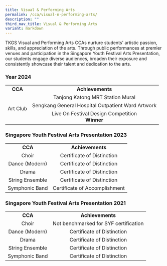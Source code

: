 ```yaml
---
title: Visual & Performing Arts
permalink: /cca/visual-n-performing-arts/
description: ""
third_nav_title: Visual & Performing Arts
variant: markdown
---
```

<p>TKGS Visual and Performing Arts CCAs nurture students' artistic passion, skills, and appreciation of the arts. Through public performances at premier venues and participation in the Singapore Youth Festival Arts Presentation, our students engage diverse audiences, broaden their exposure and consistently showcase their talent and dedication to the arts.</p>
<h3>Year 2024</h3>
<table>
<tbody>
<tr>
<td style="text-align: center;"><strong>CCA</strong></td>
<td style="text-align: center;"><strong>Achievements</strong></td>
</tr>
<tr>
<td style="vertical-align: middle; text-align: center;" rowspan="3">Art Club</td>
<td style="vertical-align: middle; text-align: center;">Tanjong Katong MRT Station Mural</td>
	</tr>
	<tr>
<td style="vertical-align: middle; text-align: center;">Sengkang General Hospital Outpatient Ward Artwork</td>
	</tr>
	<tr>
<td style="vertical-align: middle; text-align: center;">Live On Festival Design Competition<br> <b>Winner</b></td>
</tr>
</tbody>
</table>
<h3>Singapore Youth Festival Arts Presentation 2023</h3>
<table>
<tbody>
<tr>
<td style="text-align: center;"><strong>CCA</strong></td>
<td style="vertical-align: middle; text-align: center;"><strong>Achievements</strong></td>
</tr>
<tr>
<td style="vertical-align: middle; text-align: center;">Choir</td>
<td style="vertical-align: middle; text-align: center;">Certificate of Distinction</td>
</tr>
<tr>
<td style="vertical-align: middle; text-align: center;">Dance (Modern)</td>
<td style="vertical-align: middle; text-align: center;">Certificate of Distinction</td>
</tr>
<tr>
<td style="vertical-align: middle; text-align: center;">Drama</td>
<td style="vertical-align: middle; text-align: center;">Certificate of Distinction</td>
</tr>
<tr>
<td style="vertical-align: middle; text-align: center;">String Ensemble</td>
<td style="vertical-align: middle; text-align: center;">Certificate of Distinction</td>
</tr>
<tr>
<td style="vertical-align: middle; text-align: center;">Symphonic Band</td>
<td style="vertical-align: middle; text-align: center;">Certificate of Accomplishment</td>
</tr>
</tbody>
</table>
<h3>Singapore Youth Festival Arts Presentation 2021</h3>
<table>
<tbody>
<tr>
<td style="text-align: center;"><strong>CCA</strong></td>
<td style="text-align: center;"><strong>Achievements</strong></td>
</tr>
<tr>
<td style="vertical-align: middle; text-align: center;">Choir</td>
<td style="vertical-align: middle; text-align: center;">Not benchmarked for SYF certification</td>
</tr>
<tr>
<td style="vertical-align: middle; text-align: center;">Dance (Modern)</td>
<td style="vertical-align: middle; text-align: center;">Certificate of Distinction</td>
</tr>
<tr>
<td style="vertical-align: middle; text-align: center;">Drama</td>
<td style="vertical-align: middle; text-align: center;">Certificate of Distinction</td>
</tr>
<tr>
<td style="vertical-align: middle; text-align: center;">String Ensemble</td>
<td style="vertical-align: middle; text-align: center;">Certificate of Distinction</td>
</tr>
<tr>
<td style="vertical-align: middle; text-align: center;">Symphonic Band</td>
<td style="vertical-align: middle; text-align: center;">Certificate of Distinction</td>
</tr>
</tbody>
</table>